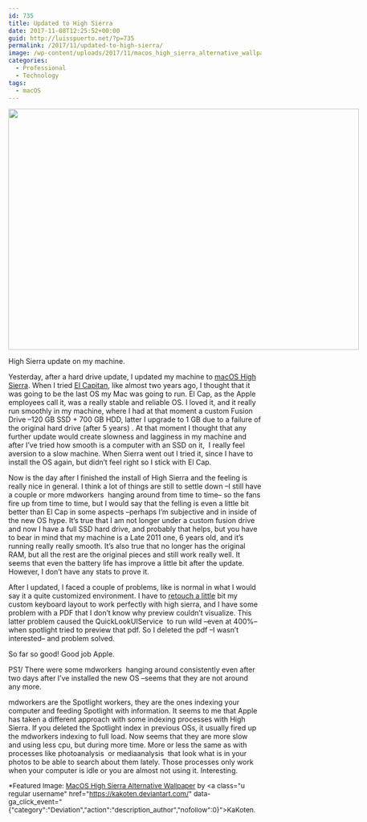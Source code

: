 ```yaml
---
id: 735
title: Updated to High Sierra
date: 2017-11-08T12:25:52+00:00
guid: http://luisspuerto.net/?p=735
permalink: /2017/11/updated-to-high-sierra/
image: /wp-content/uploads/2017/11/macos_high_sierra_alternative_wallpaper_by_kakoten-dbfgc6m.png
categories:
  - Professional
  - Technology
tags:
  - macOS
---
```

<div id="attachment_741" style="width: 708px" class="wp-caption alignnone">
  <a href="http://luisspuerto.net/wp-content/uploads/2017/11/Screen-Shot-2017-11-08-at-11.29.44.png"><img class="size-full wp-image-741" src="http://luisspuerto.net/wp-content/uploads/2017/11/Screen-Shot-2017-11-08-at-11.29.44.png" alt="" width="698" height="480" srcset="http://luisspuerto.net/wp-content/uploads/2017/11/Screen-Shot-2017-11-08-at-11.29.44.png 698w, http://luisspuerto.net/wp-content/uploads/2017/11/Screen-Shot-2017-11-08-at-11.29.44-300x206.png 300w, http://luisspuerto.net/wp-content/uploads/2017/11/Screen-Shot-2017-11-08-at-11.29.44-364x250.png 364w" sizes="(max-width: 698px) 100vw, 698px" /></a>

  <p class="wp-caption-text">
    High Sierra update on my machine.
  </p>
</div>

Yesterday, after a hard drive update, I updated my machine to [macOS High Sierra](https://www.apple.com/lae/macos/high-sierra/). When I tried [El Capitan](https://en.wikipedia.org/wiki/OS_X_El_Capitan), like almost two years ago, I thought that it was going to be the last OS my Mac was going to run. El Cap, as the Apple employees call it, was a really stable and reliable OS. I loved it, and it really run smoothly in my machine, where I had at that moment a custom Fusion Drive –120 GB SSD + 700 GB HDD, latter I upgrade to 1 GB due to a failure of the original hard drive (after 5 years) . At that moment I thought that any further update would create slowness and lagginess in my machine and after I&#8217;ve tried how smooth is a computer with an SSD on it,  I really feel aversion to a slow machine. When Sierra went out I tried it, since I have to install the OS again, but didn&#8217;t feel right so I stick with El Cap.

Now is the day after I finished the install of High Sierra and the feeling is really nice in general. I think a lot of things are still to settle down –I still have a couple or more <span class="lang:sh highlight:0 decode:true crayon-inline ">mdworkers</span>  hanging around from time to time– so the fans fire up from time to time, but I would say that the felling is even a little bit better than El Cap in some aspects –perhaps I&#8217;m subjective and in inside of the new OS hype. It&#8217;s true that I am not longer under a custom fusion drive and now I have a full SSD hard drive, and probably that helps, but you have to bear in mind that my machine is a Late 2011 one, 6 years old, and it&#8217;s running really really smooth. It&#8217;s also true that no longer has the original RAM, but all the rest are the original pieces and still work really well. It seems that even the battery life has improve a little bit after the update. However, I don&#8217;t have any stats to prove it.

After I updated, I faced a couple of problems, like is normal in what I would say it a quite customized environment. I have to [retouch a little](https://apple.stackexchange.com/questions/300606/keyboard-layout-keeps-reverting-since-upgrade-to-high-sierra) bit my custom keyboard layout to work perfectly with high sierra, and I have some problem with a PDF that I don&#8217;t know why preview couldn&#8217;t visualize. This latter problem caused the <span class="lang:sh highlight:0 decode:true crayon-inline ">QuickLookUIService</span>  to run wild –even at 400%– when spotlight tried to preview that pdf. So I deleted the pdf –I wasn&#8217;t interested– and problem solved.

So far so good! Good job Apple.

PS1/ There were some <span class="lang:sh highlight:0 decode:true crayon-inline ">mdworkers</span>  hanging around consistently even after two days after I&#8217;ve installed the new OS –seems that they are not around any more.

<span class="lang:sh highlight:0 decode:true crayon-inline">mdworkers</span> are the Spotlight workers, they are the ones indexing your computer and feeding Spotlight with information. It seems to me that Apple has taken a different approach with some indexing processes with High Sierra. If you deleted the Spotlight index in previous OSs, it usually fired up the mdworkers indexing to full load. Now seems that they are more slow and using less cpu, but during more time. More or less the same as with processes like <span class="lang:sh highlight:0 decode:true crayon-inline ">photoanalysis</span>  or <span class="lang:sh highlight:0 decode:true crayon-inline ">mediaanalysis</span>  that look what is in your photos to be able to search about them lately. Those processes only work when your computer is idle or you are almost not using it. Interesting.

<span style="font-size: 10pt;">*Featured Image: <a href="https://kakoten.deviantart.com/art/MacOS-High-Sierra-Alternative-Wallpaper-691084462">MacOS High Sierra Alternative Wallpaper</a> by <a class="u regular username" href="https://kakoten.deviantart.com/" data-ga_click_event="{"category":"Deviation","action":"description_author","nofollow":0}">KaKoten</a>. </span>
